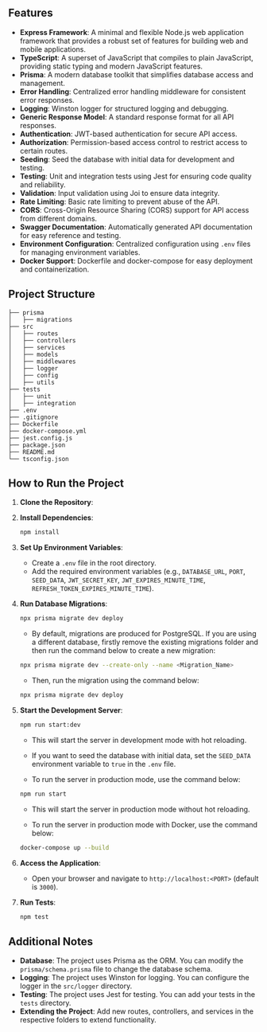 ## Features

- **Express Framework**: A minimal and flexible Node.js web application framework that provides a robust set of features for building web and mobile applications.
- **TypeScript**: A superset of JavaScript that compiles to plain JavaScript, providing static typing and modern JavaScript features.
- **Prisma**: A modern database toolkit that simplifies database access and management.
- **Error Handling**: Centralized error handling middleware for consistent error responses.
- **Logging**: Winston logger for structured logging and debugging.
- **Generic Response Model**: A standard response format for all API responses.
- **Authentication**: JWT-based authentication for secure API access.
- **Authorization**: Permission-based access control to restrict access to certain routes.
- **Seeding**: Seed the database with initial data for development and testing.
- **Testing**: Unit and integration tests using Jest for ensuring code quality and reliability.
- **Validation**: Input validation using Joi to ensure data integrity.
- **Rate Limiting**: Basic rate limiting to prevent abuse of the API.
- **CORS**: Cross-Origin Resource Sharing (CORS) support for API access from different domains.
- **Swagger Documentation**: Automatically generated API documentation for easy reference and testing.
- **Environment Configuration**: Centralized configuration using `.env` files for managing environment variables.
- **Docker Support**: Dockerfile and docker-compose for easy deployment and containerization.

## Project Structure

```
├── prisma
│   ├── migrations
├── src
│   ├── routes
│   ├── controllers
│   ├── services
│   ├── models
│   ├── middlewares
│   ├── logger
│   ├── config
│   ├── utils
├── tests
│   ├── unit
│   ├── integration
├── .env
├── .gitignore
├── Dockerfile
├── docker-compose.yml
├── jest.config.js
├── package.json
├── README.md
└── tsconfig.json
```

## How to Run the Project

1. **Clone the Repository**:

2. **Install Dependencies**:

   ```bash
   npm install
   ```

3. **Set Up Environment Variables**:

   - Create a `.env` file in the root directory.
   - Add the required environment variables (e.g., `DATABASE_URL`, `PORT`, `SEED_DATA`, `JWT_SECRET_KEY`, `JWT_EXPIRES_MINUTE_TIME`, `REFRESH_TOKEN_EXPIRES_MINUTE_TIME`).

4. **Run Database Migrations**:

   ```bash
   npx prisma migrate dev deploy
   ```
    - By default, migrations are produced for PostgreSQL. If you are using a different database, firstly remove the existing migrations folder and then run the command below to create a new migration:

    ```bash
    npx prisma migrate dev --create-only --name <Migration_Name>
    ```

    - Then, run the migration using the command below:
    ```bash
    npx prisma migrate dev deploy
    ```

5. **Start the Development Server**:

   ```bash
   npm run start:dev
   ```
    - This will start the server in development mode with hot reloading.
    - If you want to seed the database with initial data, set the `SEED_DATA` environment variable to `true` in the `.env` file.

    - To run the server in production mode, use the command below:
    ```bash
    npm run start
    ```
    - This will start the server in production mode without hot reloading.

    - To run the server in production mode with Docker, use the command below:
    ```bash
    docker-compose up --build
    ```

6. **Access the Application**:

   - Open your browser and navigate to `http://localhost:<PORT>` (default is `3000`).

7. **Run Tests**:
   ```bash
   npm test
   ```

## Additional Notes
- **Database**: The project uses Prisma as the ORM. You can modify the `prisma/schema.prisma` file to change the database schema.
- **Logging**: The project uses Winston for logging. You can configure the logger in the `src/logger` directory.
- **Testing**: The project uses Jest for testing. You can add your tests in the `tests` directory.
- **Extending the Project**: Add new routes, controllers, and services in the respective folders to extend functionality.
